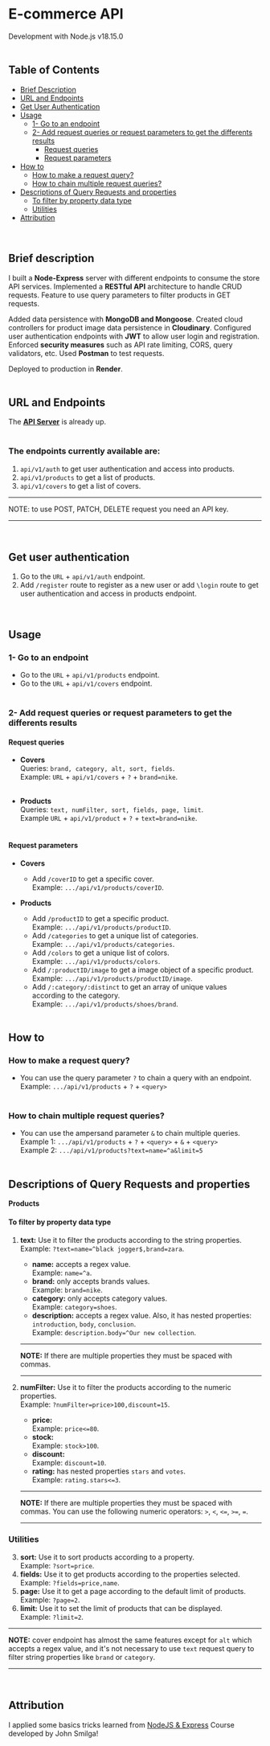 # E-commerce API

Development with Node.js v18.15.0<br/><br/>

## Table of Contents

- [Brief Description](#brief-description)
- [URL and Endpoints](#url-and-endpoints)
- [Get User Authentication](#get-user-authentication)
- [Usage](#usage)
  - [1- Go to an endpoint](#1--go-to-an-endpoint)
  - [2- Add request queries or request parameters to get the differents results](#2--add-request-queries-or-request-parameters-to-get-the-differents-results)
    - [Request queries](#request-queries)
    - [Request parameters](#request-parameters)
- [How to](#how-to)
  - [How to make a request query?](#how-to-make-a-request-query)
  - [How to chain multiple request queries?](#how-to-chain-multiple-request-queries)
- [Descriptions of Query Requests and properties](#descriptions-of-query-requests-and-properties)
  - [To filter by property data type](#to-filter-by-property-data-type)
  - [Utilities](#utilities)
- [Attribution](#attribution)
<br/>

## Brief description

I built a __Node-Express__ server with different endpoints to consume the store API services.
Implemented a __RESTful API__ architecture to handle CRUD requests. Feature to use query parameters to filter products in GET requests.

Added data persistence with __MongoDB and Mongoose__. Created cloud controllers for product image data persistence in __Cloudinary__. Configured user authentication endpoints with __JWT__ to allow user login and registration. Enforced __security measures__ such as API rate limiting, CORS, query validators, etc.
Used __Postman__ to test requests.

Deployed to production in __Render__.
<br/><br/>


## URL and Endpoints
The [__API Server__][0] is already up.
<br/><br/>


### The endpoints currently available are:
1. `api/v1/auth` to get user authentication and access into products.
2. `api/v1/products` to get a list of products.
3. `api/v1/covers` to get a list of covers.
___
NOTE: to use POST, PATCH, DELETE request you need an API key.
___
<br/>

## Get user authentication
1. Go to the `URL` + `api/v1/auth` endpoint.
2. Add `/register` route to register as a new user or add `\login` route to get user authentication and access in products endpoint.
<br/>

## Usage

### 1- Go to an endpoint
* Go to the `URL` + `api/v1/products` endpoint.<br/>
* Go to the `URL` + `api/v1/covers` endpoint.<br/><br/>

### 2- Add request queries or request parameters to get the differents results

#### Request queries
  * __Covers__<br/>
    Queries: `brand, category, alt, sort, fields`.<br/>
    Example: `URL` + `api/v1/covers` + `?` + `brand=nike`.<br/><br/>

  * __Products__<br/>
    Queries: `text, numFilter, sort, fields, page, limit`.<br/>
    Example `URL` + `api/v1/product` + `?` + `text=brand=nike`.<br/><br/>


#### Request parameters
  * __Covers__<br/>
    * Add `/coverID` to get a specific cover.<br/>
      Example: `.../api/v1/products/coverID`.

  * __Products__<br/>
    * Add `/productID` to get a specific product.<br/>
      Example: `.../api/v1/products/productID`.
    * Add `/categories` to get a unique list of categories.<br/>
      Example: `.../api/v1/products/categories`.
    * Add `/colors` to get a unique list of colors.<br/>
      Example: `.../api/v1/products/colors`.
    * Add `/:productID/image` to get a image object of a specific product.<br/>
      Example: `.../api/v1/products/productID/image`.
    * Add `/:category/:distinct` to get an array of unique values according to the category.<br/>
      Example: `.../api/v1/products/shoes/brand`.<br/><br/>



## How to
### How to make a request query?
  * You can use the query parameter `?` to chain a query with an endpoint.<br/>
    Example:  `.../api/v1/products` + `?` + `<query>`<br/><br/>

### How to chain multiple request queries?
  * You can use the ampersand parameter `&` to chain multiple queries.<br/>
    Example 1: `.../api/v1/products` + `?` + `<query>` + `&` + `<query>`<br/>
    Example 2: `.../api/v1/products?text=name=^a&limit=5`<br/><br/>


## Descriptions of Query Requests and properties

**Products**

#### To filter by property data type
1. __text:__ Use it to filter the products according to the string properties.<br/>
   Example: `?text=name=^black jogger$,brand=zara`.
    * __name:__ accepts a regex value.<br/>
      Example: `name=^a`.
    * __brand:__  only accepts brands values.<br/>
      Example: `brand=nike`.
    * __category:__ only accepts category values.<br/>
      Example: `category=shoes`.
    * __description:__ accepts a regex value. Also, it has nested properties: `introduction`, `body`, `conclusion`.<br/>
      Example: `description.body=^Our new collection`.
   ___
   __NOTE:__ If there are multiple properties they must be spaced with commas.
   ___

2. __numFilter:__ Use it to filter the products according to the numeric properties.<br/>
   Example: `?numFilter=price>100,discount=15`.
    * __price:__<br/>
      Example: `price<=80`.
    * __stock:__<br/>
      Example: `stock>100`.
    * __discount:__<br/>
      Example: `discount=10`.
    * __rating:__ has nested properties `stars` and `votes`.<br/>
      Example: `rating.stars<=3`.
   ___
   __NOTE:__ If there are multiple properties they must be spaced with commas. You can use the following numeric operators: `>`, `<`, `<=`, `>=`, `=`.
   ___


### Utilities
3. __sort:__ Use it to sort products according to a property.<br/>
   Example: `?sort=price`.
4. __fields:__ Use it to get products according to the properties selected.<br/>
   Example: `?fields=price,name`.
5. __page:__ Use it to get a page according to the default limit of products.<br/>
   Example: `?page=2`.
6. __limit:__ Use it to set the limit of products that can be displayed.<br/>
   Example: `?limit=2`.

___
__NOTE:__ cover endpoint has almost the same features except for `alt` which accepts a regex value, and it's not necessary to use `text` request query to filter string properties like `brand` or `category`.
___

<br/>

## Attribution
I applied some basics tricks learned from [NodeJS & Express][1] Course developed by John Smilga!

[0]: "https://e-commerce-store-api.onrender.com/"
[1]: https://www.youtube.com/watch?v=qwfE7fSVaZM
